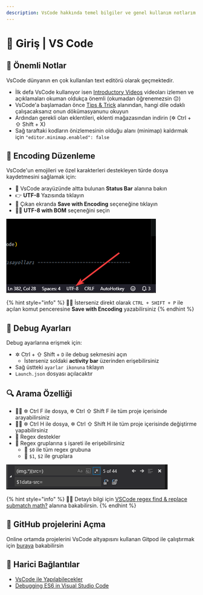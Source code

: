 ```yaml
---
description: VsCode hakkında temel bilgiler ve genel kullanım notlarım
---
```


# 🔰 Giriş \| VS Code

## 💙 Önemli Notlar

VsCode dünyanın en çok kullanılan text editörü olarak geçmektedir.

* İlk defa VsCode kullanıyor isen [Introductory Videos](https://code.visualstudio.com/docs/getstarted/introvideos) videoları izlemen ve açıklamaları okuman oldukça önemli \(okumadan öğrenemezsin 😔\)
* VsCode'a başlamadan önce [Tips & Trick](https://code.visualstudio.com/docs/getstarted/tips-and-tricks) alanından, hangi dile odaklı çalışacaksanız onun dökümasyanunu okuyun
* Ardından gerekli olan eklentileri, eklenti mağazasından indirin \(✲ Ctrl + ⇧ Shift + X\)
* Sağ taraftaki kodların önizlemesinin olduğu alanı \(minimap\) kaldırmak için `"editor.minimap.enabled": false`

## 📑 Encoding Düzenleme <a id="encoding-duzenleme"></a>

VsCode'un emojileri ve özel karakterleri destekleyen türde dosya kaydetmesini sağlamak için:

* 👀 VsCode arayüzünde altta bulunan **Status Bar** alanına bakın
* 👉 **UTF-8** Yazısında tıklayın
* 💾 Çıkan ekranda **Save with Encoding** seçeneğine tıklayın
* 👨‍💻 **UTF-8 with BOM** seçeneğini seçin

![](../../.gitbook/assets/image%20%2828%29.png)

{% hint style="info" %}
🧙‍♂️ İsterseniz direkt olarak `CTRL + SHIFT + P` ile açılan komut penceresine **Save with Encoding** yazabilirsiniz
{% endhint %}

## 🐛 Debug Ayarları

Debug ayarlarına erişmek için:

* ✲ Ctrl + ⇧ Shift + `D` ile debug sekmesini açın
  * İsterseniz soldaki **activity bar** üzerinden erişebilirsiniz
* Sağ üstteki `ayarlar ikonuna` tıklayın
* `Launch.json` dosyası açılacaktır

## 🔍 Arama Özelliği

* 🕵️‍♂️ ✲ Ctrl F ile dosya, ✲ Ctrl ⇧ Shift F ile tüm proje içerisinde arayabilirsiniz
* 🕵️‍♂️ ✲ Ctrl H ile dosya, ✲ Ctrl ⇧ Shift H ile tüm proje içerisinde değiştirme yapabilirsiniz
* 🤝 Regex destekler
* 🐣 Regex gruplarına `$` işareti ile erişebilirsiniz
  * 🔸 `$0` ile tüm regex grubuna
  * 🔸 `$1`, `$2` ile  gruplara

![](../../.gitbook/assets/image%20%2890%29.png)

{% hint style="info" %}
‍🧙‍♂ Detaylı bilgi için [VSCode regex find & replace submatch math?](https://stackoverflow.com/questions/34618383/vscode-regex-find-replace-submatch-math) alanına bakabilirsin.
{% endhint %}

## 🚀 GitHub projelerini Açma

Online ortamda projelerini VsCode altyapısını kullanan Gitpod ile çalıştırmak için [buraya](../../proje-yonetimi/github/web.md#repoyu-vscode-ile-acma) bakabilirsin

## 🔗 Harici Bağlantılar

* [VsCode ile Yapılabilecekler](https://vscodecandothat.com/)
* [Debugging ES6 in Visual Studio Code](https://medium.com/@drcallaway/debugging-es6-in-visual-studio-code-4444db797954)



